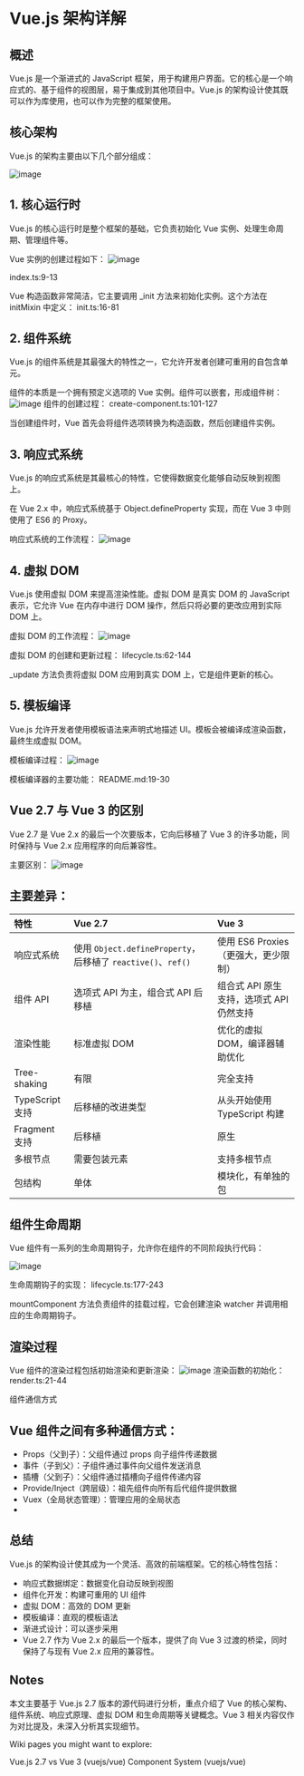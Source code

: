 # Vue.js 架构详解
## 概述
Vue.js 是一个渐进式的 JavaScript 框架，用于构建用户界面。它的核心是一个响应式的、基于组件的视图层，易于集成到其他项目中。Vue.js 的架构设计使其既可以作为库使用，也可以作为完整的框架使用。

## 核心架构
Vue.js 的架构主要由以下几个部分组成：

![image](https://github.com/user-attachments/assets/943859d8-c11f-49bd-a1d8-77e57c92db19)

## 1. 核心运行时
Vue.js 的核心运行时是整个框架的基础，它负责初始化 Vue 实例、处理生命周期、管理组件等。

Vue 实例的创建过程如下：
![image](https://github.com/user-attachments/assets/eefe2c40-7579-4a8e-bdd7-723f29e7d310)

index.ts:9-13

Vue 构造函数非常简洁，它主要调用 _init 方法来初始化实例。这个方法在 initMixin 中定义： init.ts:16-81

## 2. 组件系统
Vue.js 的组件系统是其最强大的特性之一，它允许开发者创建可重用的自包含单元。

组件的本质是一个拥有预定义选项的 Vue 实例。组件可以嵌套，形成组件树：
![image](https://github.com/user-attachments/assets/c25f1c3f-81ad-4b8d-81b7-532c599f084d)
组件的创建过程： create-component.ts:101-127

当创建组件时，Vue 首先会将组件选项转换为构造函数，然后创建组件实例。

## 3. 响应式系统
Vue.js 的响应式系统是其最核心的特性，它使得数据变化能够自动反映到视图上。

在 Vue 2.x 中，响应式系统基于 Object.defineProperty 实现，而在 Vue 3 中则使用了 ES6 的 Proxy。

响应式系统的工作流程：
![image](https://github.com/user-attachments/assets/c3b5a275-2a78-4600-882f-cb859bd8cb2e)

## 4. 虚拟 DOM
Vue.js 使用虚拟 DOM 来提高渲染性能。虚拟 DOM 是真实 DOM 的 JavaScript 表示，它允许 Vue 在内存中进行 DOM 操作，然后只将必要的更改应用到实际 DOM 上。

虚拟 DOM 的工作流程：
![image](https://github.com/user-attachments/assets/18a92f89-e85d-4296-9474-ddd1135c91eb)

虚拟 DOM 的创建和更新过程： lifecycle.ts:62-144

_update 方法负责将虚拟 DOM 应用到真实 DOM 上，它是组件更新的核心。

## 5. 模板编译
Vue.js 允许开发者使用模板语法来声明式地描述 UI。模板会被编译成渲染函数，最终生成虚拟 DOM。

模板编译过程：
![image](https://github.com/user-attachments/assets/4c401d17-87bd-49f9-8a8e-7e33616913f3)

模板编译器的主要功能： README.md:19-30

## Vue 2.7 与 Vue 3 的区别
Vue 2.7 是 Vue 2.x 的最后一个次要版本，它向后移植了 Vue 3 的许多功能，同时保持与 Vue 2.x 应用程序的向后兼容性。

主要区别：
![image](https://github.com/user-attachments/assets/ca0bd81f-f9f3-4dc4-9c85-638b9ed3735e)

## 主要差异：

| 特性         | Vue 2.7                                      | Vue 3                                           |
|:-------------|:---------------------------------------------|:------------------------------------------------|
| 响应式系统   | 使用 `Object.defineProperty`，后移植了 `reactive()`、`ref()` | 使用 ES6 Proxies（更强大，更少限制）           |
| 组件 API     | 选项式 API 为主，组合式 API 后移植           | 组合式 API 原生支持，选项式 API 仍然支持        |
| 渲染性能     | 标准虚拟 DOM                                 | 优化的虚拟 DOM，编译器辅助优化                 |
| Tree-shaking | 有限                                         | 完全支持                                        |
| TypeScript 支持 | 后移植的改进类型                          | 从头开始使用 TypeScript 构建                   |
| Fragment 支持 | 后移植                                       | 原生                                            |
| 多根节点     | 需要包装元素                                 | 支持多根节点                                    |
| 包结构       | 单体                                         | 模块化，有单独的包                              |

## 组件生命周期
Vue 组件有一系列的生命周期钩子，允许你在组件的不同阶段执行代码：

![image](https://github.com/user-attachments/assets/f7c9a92d-b087-4eab-88a5-c763ae0578cc)

生命周期钩子的实现： lifecycle.ts:177-243

mountComponent 方法负责组件的挂载过程，它会创建渲染 watcher 并调用相应的生命周期钩子。

## 渲染过程
Vue 组件的渲染过程包括初始渲染和更新渲染：
![image](https://github.com/user-attachments/assets/1cba4076-847a-4605-84f3-3ebf32c2f5c5)
渲染函数的初始化： render.ts:21-44

组件通信方式
## Vue 组件之间有多种通信方式：

 - Props（父到子）：父组件通过 props 向子组件传递数据
 - 事件（子到父）：子组件通过事件向父组件发送消息
 - 插槽（父到子）：父组件通过插槽向子组件传递内容
 - Provide/Inject（跨层级）：祖先组件向所有后代组件提供数据
 - Vuex（全局状态管理）：管理应用的全局状态
 - 
## 总结
Vue.js 的架构设计使其成为一个灵活、高效的前端框架。它的核心特性包括：

 - 响应式数据绑定：数据变化自动反映到视图
 - 组件化开发：构建可重用的 UI 组件
 - 虚拟 DOM：高效的 DOM 更新
 - 模板编译：直观的模板语法
 - 渐进式设计：可以逐步采用
 - Vue 2.7 作为 Vue 2.x 的最后一个版本，提供了向 Vue 3 过渡的桥梁，同时保持了与现有 Vue 2.x 应用的兼容性。

## Notes
本文主要基于 Vue.js 2.7 版本的源代码进行分析，重点介绍了 Vue 的核心架构、组件系统、响应式原理、虚拟 DOM 和生命周期等关键概念。Vue 3 相关内容仅作为对比提及，未深入分析其实现细节。

Wiki pages you might want to explore:

Vue.js 2.7 vs Vue 3 (vuejs/vue)
Component System (vuejs/vue)
